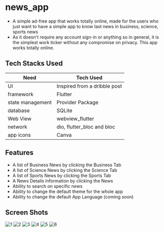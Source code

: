 # news_app

- A simple ad-free app that works totally online, made for the users who just want to have a simple app to know last news in business, science, sports news 
- As it doesn't require any account sign-in or anything so in general, it is the simplest work ticker without any compromise on privacy. This app works totally online.

## Tech Stacks Used

 Need | Tech Used 
 --- | --- 
 UI | Inspired from a dribble post 
 framework | Flutter
 state management | Provider Package
 database | SQLite
 Web View | webview_flutter
 network | dio, flutter_bloc and bloc
 app icons | Canva
 

## Features

- A list of Business News by clicking the Business Tab
- A list of Science News by clicking the Science Tab
- A list of Sports News by clicking the Sports Tab
- A News Details information by clicking the News
- Ability to search on specific news
- Ability to change the default theme for the whole app
- Ability to change the default App Language (coming soon)

## Screen Shots
![1](https://user-images.githubusercontent.com/28659588/143652013-1a883de6-7499-45cc-be58-aaf5115d1942.png)
![2](https://user-images.githubusercontent.com/28659588/143651934-cf74777c-334e-46b3-bf8b-2685cc4ee9bd.png)
![3](https://user-images.githubusercontent.com/28659588/143651920-88e697b7-940c-4aea-a1db-a59d8713832b.png)
![4](https://user-images.githubusercontent.com/28659588/143651849-3bf30be9-9e75-4cf8-850c-994234f5e489.png)
![5](https://user-images.githubusercontent.com/28659588/143651785-fb208625-8f27-42ec-acbf-4c8b518c1cc2.png)
![6](https://user-images.githubusercontent.com/28659588/143655633-84860afd-9b8c-4603-bb9d-52330a768cd5.png)
